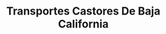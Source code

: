 ---
title: "Transportes Castores De Baja California"
url: /oaxaca-de-juarez/transportes-castores-de-baja-california/
shop: alquiler
---